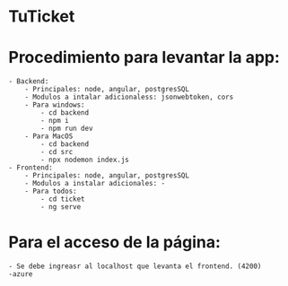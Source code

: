 # TuTicket

# Procedimiento para levantar la app:
    - Backend: 
        - Principales: node, angular, postgresSQL
        - Modulos a intalar adicionaless: jsonwebtoken, cors
        - Para windows: 
            - cd backend
            - npm i 
            - npm run dev
        - Para MacOS
            - cd backend
            - cd src
            - npx nodemon index.js
    - Frontend:
        - Principales: node, angular, postgresSQL
        - Modulos a instalar adicionales: -
        - Para todos:
            - cd ticket
            - ng serve
# Para el acceso de la página:
    - Se debe ingreasr al localhost que levanta el frontend. (4200)
    -azure
